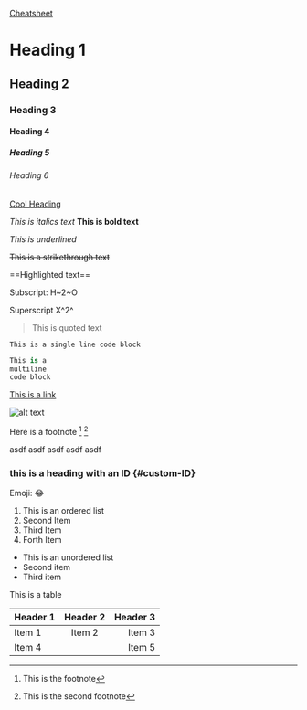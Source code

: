 [Cheatsheet](https://www.markdownguide.org/cheat-sheet/)

<!-- Heading -->
# Heading 1
## Heading 2
### Heading 3
#### Heading 4
##### Heading 5
###### Heading 6

[Cool Heading](#custom-id)

<!-- Horizontal Rule -->

<!-- Text Formatting -->
*This is italics text*
**This is bold text**
<!-- Sometimes requires two underscores before and after -->
_This is underlined_

~~This is a strikethrough text~~

==Highlighted text==

Subscript: H~2~O

Superscript X^2^

> This is quoted text

`This is a single line code block`

<!-- Placer the language after the first ``` in discord to add -->
```cs
This is a 
multiline
code block
````

[This is a link](google.com)

<!-- Link an image. This is a relative path to the markdown file -->
![alt text](path-to-image/image.jpg)

Here is a footnote [^1] [^2]

[^1]: This is the footnote
[^2]: This is the second footnote

asdf
asdf
asdf
asdf
asdf

### this is a heading with an ID {#custom-ID}

Emoji: :joy:

1. This is an ordered list
1. Second Item
1. Third Item
1. Forth Item

- This is an unordered list
- Second item
- Third item

This is a table

| Header 1 | Header 2 | Header 3 |
| :-- | :--: | --: |
| Item 1 | Item 2 | Item 3 |
| Item 4 | | Item 5|